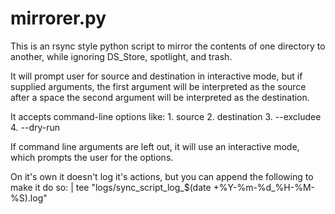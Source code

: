 # mirrorer.py
This is an rsync style python script to mirror the contents of one directory to another, while ignoring DS_Store, spotlight, and trash.

It will prompt user for source and destination in interactive mode, but if supplied arguments, the first argument will be interpreted as the source after a space the second argument will be interpreted as the destination.

It accepts command-line options like:
    1. source
    2. destination
    3. --excludee
    4. --dry-run

If command line arguments are left out, it will use an interactive mode, which prompts the user for the options.

On it's own it doesn't log it's actions, but you can append the following to make it do so:
| tee "logs/sync_script_log_$(date +%Y-%m-%d_%H-%M-%S).log"


